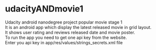 # udacityANDmovie1
Udacity android nanodegree project popular movie stage 1 <br>
It is an android app which display the latest released movie in grid layout.<br>
It shows user rating and reviews released date and movie poster.<br>
To run the app you need to get one api key from the website.<br>
Enter you api key in app/res/values/strings_secrets.xml file
